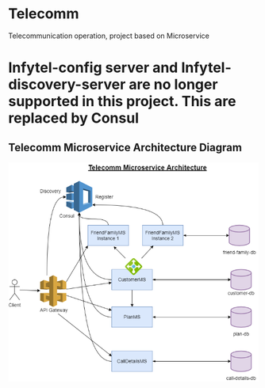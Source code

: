 # Telecomm
Telecommunication operation, project based on Microservice

# Infytel-config server and Infytel-discovery-server are no longer supported in this project. This are replaced by Consul

## Telecomm Microservice Architecture Diagram

![App Screenshot](https://github.com/MirAbbasAli/Telecomm/blob/master/telecomm.png)
